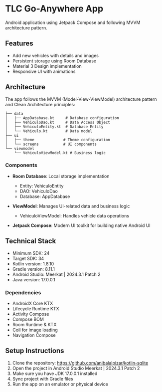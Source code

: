 # TLC Go-Anywhere App

Android application using Jetpack Compose and following MVVM architecture pattern.

## Features

- Add new vehicles with details and images
- Persistent storage using Room Database
- Material 3 Design implementation
- Responsive UI with animations

## Architecture

The app follows the MVVM (Model-View-ViewModel) architecture pattern and Clean Architecture principles:

```
├── data
│   ├── AppDatabase.kt     # Database configuration
│   ├── VehiculoDao.kt     # Data Access Object
│   ├── VehiculoEntity.kt  # Database Entity
│   └── Vehiculo.kt        # Data model
├── ui
│   ├── theme             # Theme configuration
│   └── screens           # UI components
└── viewmodel
    └── VehiculoViewModel.kt # Business logic
```

### Components

- **Room Database**: Local storage implementation
  - Entity: VehiculoEntity
  - DAO: VehiculoDao
  - Database: AppDatabase

- **ViewModel**: Manages UI-related data and business logic
  - VehiculoViewModel: Handles vehicle data operations

- **Jetpack Compose**: Modern UI toolkit for building native Android UI

## Technical Stack

- Minimum SDK: 24
- Target SDK: 34
- Kotlin version: 1.8.10
- Gradle version: 8.11.1
- Android Studio: Meerkat | 2024.3.1 Patch 2
- Java version: 17.0.0.1

### Dependencies

- AndroidX Core KTX
- Lifecycle Runtime KTX
- Activity Compose
- Compose BOM
- Room Runtime & KTX
- Coil for image loading
- Navigation Compose

## Setup Instructions

1. Clone the repository: https://github.com/anibalalpizar/kotlin-sqlite
2. Open the project in Android Studio Meerkat | 2024.3.1 Patch 2
3. Make sure you have JDK 17.0.0.1 installed
4. Sync project with Gradle files
5. Run the app on an emulator or physical device
